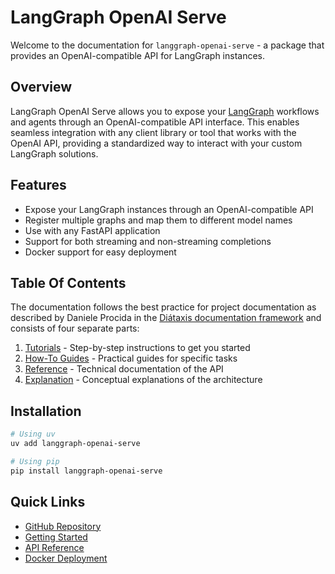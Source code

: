 # LangGraph OpenAI Serve

Welcome to the documentation for `langgraph-openai-serve` - a package that provides an OpenAI-compatible API for LangGraph instances.

## Overview

LangGraph OpenAI Serve allows you to expose your [LangGraph](https://github.com/langchain-ai/langgraph) workflows and agents through an OpenAI-compatible API interface. This enables seamless integration with any client library or tool that works with the OpenAI API, providing a standardized way to interact with your custom LangGraph solutions.

## Features

- Expose your LangGraph instances through an OpenAI-compatible API
- Register multiple graphs and map them to different model names
- Use with any FastAPI application
- Support for both streaming and non-streaming completions
- Docker support for easy deployment

## Table Of Contents

The documentation follows the best practice for project documentation as described by Daniele Procida in the [Diátaxis documentation framework](https://diataxis.fr/) and consists of four separate parts:

1. [Tutorials](tutorials/index.md) - Step-by-step instructions to get you started
2. [How-To Guides](how-to-guides/index.md) - Practical guides for specific tasks
3. [Reference](reference.md) - Technical documentation of the API
4. [Explanation](explanation/index.md) - Conceptual explanations of the architecture

## Installation

```bash
# Using uv
uv add langgraph-openai-serve

# Using pip
pip install langgraph-openai-serve
```

## Quick Links

- [GitHub Repository](https://github.com/ilkersigirci/langgraph-openai-serve)
- [Getting Started](tutorials/getting-started.md)
- [API Reference](reference.md)
- [Docker Deployment](how-to-guides/docker.md)
